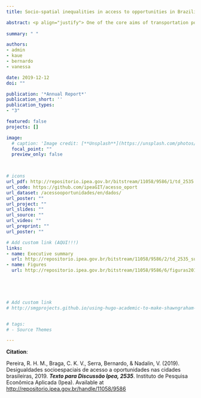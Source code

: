 ```yaml
---
title: Socio-spatial inequalities in access to opportunities in Brazilian cities, 2019 [PORT]

abstract: <p align="justify"> One of the core aims of transportation policies is to facilitate people’s access to employment, health and education opportunities as well as cultural and leisure activities. Nonetheless, transport research and policies in Brazil are still largely focused on the challenges of reducing road congestion and commuting times, while paying little attention to issues of urban accessibility. This study presents the first results of the Access to Opportunities Project, assessing the inequalities in access to opportunities in Brazilian largest cities in 2019 with estimates of access to jobs, health and education services. In this edition, the study includes accessibility estimates by active transport modes (walking and cycling) for the 20 largest cities in the country, and by public transport for 7 major cities (Sao Paulo, Rio de Janeiro, Belo Horizonte, Recife, Fortaleza, Porto Alegre and Curitiba). The project combines data from administrative records, sample surveys, satellite imagery and collaborative mapping to calculate accessibility levels at high spatial resolution and disaggregated by socioeconomic groups according to income level and race. The results reveal two general patterns. In all the twenty analyzed cities, the concentration of activities in central urban areas combined with the performance/connectivity of transportation networks lead to areas of high accessibility close to city centers in contrast to urban peripheries marked by deserts of opportunities. Furthermore, the results show that white and high-income people have, on average, higher accessibility to employment, health and education opportunities than black and low-income people in all of the cities analyzed, regardless of transportation mode. The results and data outputs of the Access to Opportunities Project are made publicly available, creating a rich dataset that can be used to improve the planning and evaluation of public policies aimed to promote sustainable and inclusive cities. </p>
  
summary: " "

authors:
- admin
- kaue
- bernardo
- vanessa

date: 2019-12-12
doi: ""

publication: '*Annual Report*'
publication_short: ''
publication_types:
- "3"

featured: false
projects: []

image:
  # caption: 'Image credit: [**Unsplash**](https://unsplash.com/photos/jdD8gXaTZsc)'
  focal_point: ""
  preview_only: false


  
# icons
url_pdf: http://repositorio.ipea.gov.br/bitstream/11058/9586/1/td_2535.pdf
url_code: https://github.com/ipeaGIT/acesso_oport
url_dataset: /acessooportunidades/en/dados/
url_poster: ""
url_project: ""
url_slides: ""
url_source: ""
url_video: ""
url_preprint: ""
url_poster: ""

# Add custom link (AQUI!!!)
links:
- name: Executive summary
  url: http://repositorio.ipea.gov.br/bitstream/11058/9586/2/td_2535_sumex.pdf
- name: Figures
  url: http://repositorio.ipea.gov.br/bitstream/11058/9586/6/figuras2019_v1.0_20200116.zip


  


# Add custom link
# http://smgprojects.github.io/using-hugo-academic-to-make-shawngraham-dot-github-dot-io/


# tags:
# - Source Themes

---
```



__Citation__:

Pereira, R. H. M., Braga, C. K. V., Serra, Bernardo, & Nadalin, V. (2019). Desigualdades socioespaciais de acesso a oportunidades nas cidades brasileiras, 2019. ***Texto para Discussão Ipea, 2535***. Instituto de Pesquisa Econômica Aplicada (Ipea). Available at http://repositorio.ipea.gov.br/handle/11058/9586

